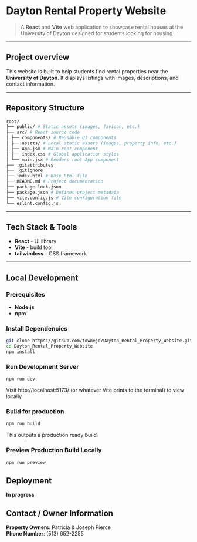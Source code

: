 # Dayton Rental Property Website

> A **React** and **Vite** web application to showcase rental houses at the University of Dayton designed for students looking for housing.

---

## Project overview

This website is built to help students find rental properties near the **University of Dayton**. It displays listings with images, descriptions, and contact information.

---

## Repository Structure

```bash
root/
├── public/ # Static assets (images, favicon, etc.)
├── src/ # React source code
│ ├── components/ # Reusable UI components
│ ├── assets/ # Local static assets (images, property info, etc.)
│ ├── App.jsx # Main root component
│ ├── index.css # Global application styles
│ └── main.jsx # Renders root App component
├── .gitattributes
├── .gitignore
├── index.html # Base html file
├── README.md # Project documentation
├── package-lock.json
├── package.json # Defines project metadata
├── vite.config.js # Vite configuration file
└── eslint.config.js
```

---

## Tech Stack & Tools

- **React** - UI library
- **Vite** - build tool
- **tailwindcss** - CSS framework

---

## Local Development

### Prerequisites

- **Node.js**
- **npm**

### Install Dependencies

```bash
git clone https://github.com/townejd/Dayton_Rental_Property_Website.git
cd Dayton_Rental_Property_Website
npm install
```

### Run Development Server

```bash
npm run dev
```

Visit http://localhost:5173/ (or whatever Vite prints to the terminal) to view locally

### Build for production

```bash
npm run build
```

This outputs a production ready build

### Preview Production Build Locally

```bash
npm run preview
```

## Deployment

**In progress**

## Contact / Owner Information

**Property Owners**: Patricia & Joseph Pierce    
**Phone Number**: (513) 652-2255    